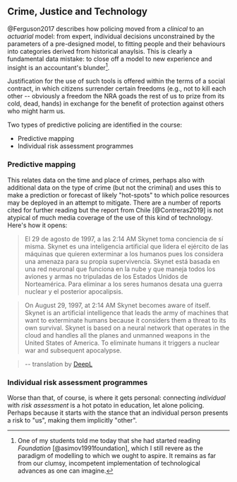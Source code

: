 ## Crime, Justice and Technology

@Ferguson2017 describes how policing moved from a *clinical* to an *actuarial* model: from expert, individual decisions unconstrained by the parameters of a pre-designed model, to fitting people and their behaviours into categories derived from historical anaylsis. This is clearly a fundamental data mistake: to close off a model to new experience and insight is an accountant's blunder[^asimov].

Justification for the use of such tools is offered within the terms of a social contract, in which citizens surrender certain freedoms (e.g., not to kill each other -- obviously a freedom the NRA goads the rest of us to prize from its cold, dead, hands) in exchange for the benefit of protection against others who might harm us.

[^asimov]: One of my students told me today that she had started reading *Foundation* [@asimov1991foundation], which I still revere as the paradigm of modelling to which we ought to aspire. It remains as far from our clumsy, incompetent implementation of technological advances as one can imagine.

Two types of predictive policing are identified in the course:

* Predictive mapping
* Individual risk assessment programmes


### Predictive mapping

This relates data on the time and place of crimes, perhaps also with additional data on the type of crime (but not the criminal) and uses this to make a prediction or forecast of likely "hot-spots" to which police resources may be deployed in an attempt to mitigate. There are a number of reports cited for further reading but the report from Chile [@Contreras2019] is not atypical of much media coverage of the use of this kind of technology. Here's how it opens:

> El 29 de agosto de 1997, a las 2:14 AM Skynet toma conciencia de sí misma. Skynet es una inteligencia artificial que lidera el ejército de las máquinas que quieren exterminar a los humanos pues los considera una amenaza para su propia supervivencia. Skynet está basada en una red neuronal que funciona en la nube y que maneja todos los aviones y armas no tripuladas de los Estados Unidos de Norteamérica. Para eliminar a los seres humanos desata una guerra nuclear y el posterior apocalipsis.

> On August 29, 1997, at 2:14 AM Skynet becomes aware of itself. Skynet is an artificial intelligence that leads the army of machines that want to exterminate humans because it considers them a threat to its own survival. Skynet is based on a neural network that operates in the cloud and handles all the planes and unmanned weapons in the United States of America. To eliminate humans it triggers a nuclear war and subsequent apocalypse.

> -- translation by [DeepL](https://www.deepl.com/)

### Individual risk assessment programmes

Worse than that, of course, is where it gets personal: connecting *individual* with *risk assessment* is a hot potato in education, let alone policing. Perhaps because it starts with the stance that an individual person presents a risk to "us", making them implicitly "other".
